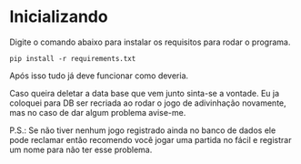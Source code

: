 # Inicializando

Digite o comando abaixo para instalar os requisitos para rodar o programa.

``pip install -r requirements.txt``

Após isso tudo já deve funcionar como deveria.

Caso queira deletar a data base que vem junto sinta-se a vontade.
Eu ja coloquei para DB ser recriada ao rodar o jogo de adivinhação novamente, mas no caso de dar algum problema avise-me.

P.S.: Se não tiver nenhum jogo registrado ainda no banco de dados ele pode reclamar então recomendo você jogar uma partida no fácil e registrar um nome para não ter esse problema.